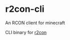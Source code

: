 # r2con-cli
An RCON client for minecraft

CLI binary for [r2con](https://github.com/Vincentvibe3/r2con)
